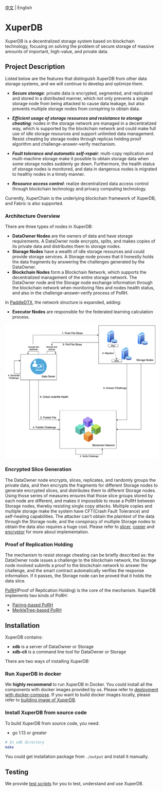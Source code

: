 [中文](./README_CN.md) | English

# XuperDB
XuperDB is a decentralized storage system based on blockchain technology, focusing on solving the problem of secure storage of massive amounts of important, high-value, and private data.

## Project Description
Listed below are the features that distinguish XuperDB from other data storage systems, and we will continue to develop and optimize them.

- ***Secure storage***: private data is encrypted, segmented, and replicated and stored in a distributed manner, which not only prevents a single storage node from being attacked to cause data leakage, but also prevents multiple storage nodes from conspiring to obtain data.

- ***Efficient usage of storage resources and resistance to storage cheating***: nodes in the storage network are managed in a decentralized way, which is supported by the blockchain network and could make full use of idle storage resources and support unlimited data management. Resist cheating by storage nodes through replicas holding proof algorithm and challenge-answer-verify mechanism.

- ***Fault tolerance and automatic self-repair***: multi-copy replication and multi-machine storage make it possible to obtain storage data when some storage nodes suddenly go down. Furthermore, the health status of storage nodes is monitored, and data in dangerous nodes is migrated to healthy nodes in a timely manner.

- ***Resource access control***: realize decentralized data access control through blockchain technology and privacy computing technology.

Currently, XuperChain is the underlying blockchain framework of XuperDB, and Fabric is also supported.

### Architecture Overview
There are three types of nodes in XuperDB:  

- **DataOwner Nodes** are the owners of data and have storage requirements. A DataOwner node encrypts, splits, and makes copies of its private data and distributes them to storage nodes.
- **Storage Nodes** have a wealth of idle storage resources and could provide storage services. A Storage node proves that it honestly holds the data fragments by answering the challenges generated by the DataOwner.
- **Blockchain Nodes** form a Blockchain Network, which supports the decentralized management of the entire storage network. The DataOwner node and the Storage node exchange information through the blockchain network when monitoring files and nodes health status, and also in the challenge-answer-verify process of PoRH.

In [PaddleDTX](../README.md), the network structure is expanded, adding:
- **Executor Nodes** are responsible for the federated learning calculation process.

![Image text](./images/architecture_overview.png)


### Encrypted Slice Generation
The DataOwner node encrypts, slices, replicates, and randomly groups the private data, and then encrypts the fragments for different Storage nodes to generate encrypted slices, and distributes them to different Storage nodes. Using those series of measures ensures that those slice groups stored by each node are different, and makes it impossible to reuse a PoRH between Storage nodes, thereby resisting single copy attacks. Multiple copies and multiple storage make the system have CFT(Crash Fault Tolerance) and self-healing capabilities. The attacker can't obtain the plaintext of the data through the Storage node, and the conspiracy of multiple Storage nodes to obtain the data also requires a huge cost. Please refer to [slicer](./engine/slicer/README_cn.md), [copier](./engine/copier/README_cn.md) and [encryptor](./engine/encryptor/README_cn.md) for more about implementation.

### Proof of Replication Holding
The mechanism to resist storage cheating can be briefly described as: the DataOwner node issues a challenge to the blockchain network, the Storage node involved submits a proof to the blockchain network to answer the challenge, and the smart contract automatically verifies the response information. If it passes, the Storage node can be proved that it holds the data slice.

[PoRH](./engine/challenger/README_cn.md)(Proof of Replication Holding) is the core of the mechanism. XuperDB implements two kinds of PoRH:
- [Pairing-based PoRH](../crypto/core/pdp/prove.go)
- [MerkleTree-based PoRH](./pkgs/merkle/merkle.go) 

## Installation
XuperDB contains:
- **xdb** is a server of DataOwner or Storage
- **xdb-cli** is a command line tool for DataOwner or Storage

There are two ways of installing XuperDB:
### Run XuperDB in docker
We **highly recommend** to run XuperDB in Docker.
You could install all the components with docker images provided by us. Please refer to [deployment with docker-compose](./testdata/README.md). If you want to build docker images locally, please refer to [building image of XuperDB](./build_img.sh). 

### Install XuperDB from source code
To build XuperDB from source code, you need:

* go 1.13 or greater

```sh
# In xdb directory 
make
```
You could get installation package from `./output` and install it manually.

## Testing
We provide [test scripts](./scripts/README.md) for you to test, understand and use XuperDB.